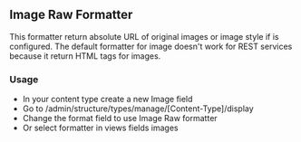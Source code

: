 ## Image Raw Formatter

This formatter return absolute URL of original images or image style if is configured. 
The default formatter for image doesn't work for REST services because it return 
HTML tags for images.

### Usage

 * In your content type create a new Image field
 * Go to /admin/structure/types/manage/[Content-Type]/display
 * Change the format field to use Image Raw formatter
 * Or select formatter in views fields images
